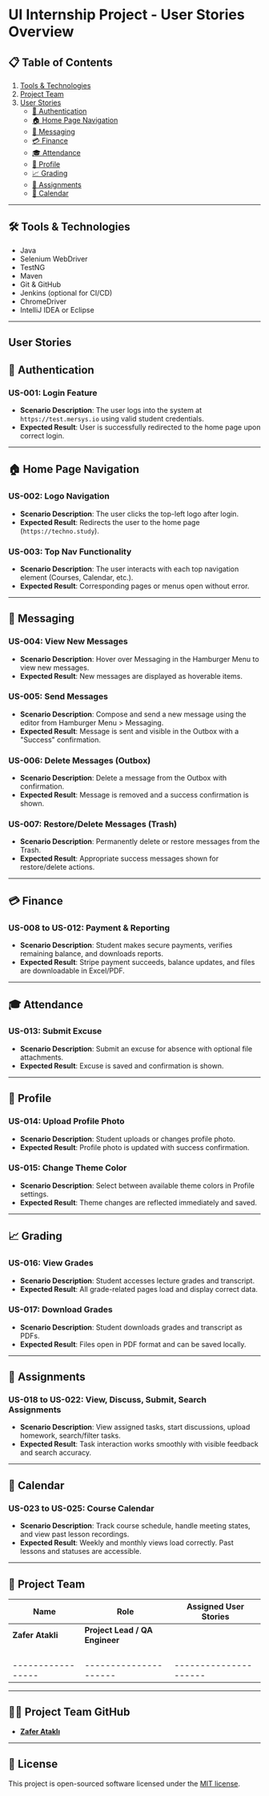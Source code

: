 # UI Internship Project - User Stories Overview

## 📋 Table of Contents
1. [Tools & Technologies](#tools--technologies)
2. [Project Team](#project-team)
3. [User Stories](#user-stories)
    - [🔐 Authentication](#-authentication)
    - [🏠 Home Page Navigation](#-home-page-navigation)
    - [📨 Messaging](#-messaging)
    - [💳 Finance](#-finance)
    - [🎓 Attendance](#-attendance)
    - [👤 Profile](#-profile)
    - [📈 Grading](#-grading)
    - [📑 Assignments](#-assignments)
    - [📅 Calendar](#-calendar)

---

## 🛠️ Tools & Technologies
- Java
- Selenium WebDriver
- TestNG
- Maven
- Git & GitHub
- Jenkins (optional for CI/CD)
- ChromeDriver
- IntelliJ IDEA or Eclipse

---

## User Stories

## 🔐 Authentication
### US-001: Login Feature
- **Scenario Description**: The user logs into the system at `https://test.mersys.io` using valid student credentials.
- **Expected Result**: User is successfully redirected to the home page upon correct login.

---

## 🏠 Home Page Navigation
### US-002: Logo Navigation
- **Scenario Description**: The user clicks the top-left logo after login.
- **Expected Result**: Redirects the user to the home page (`https://techno.study`).

### US-003: Top Nav Functionality
- **Scenario Description**: The user interacts with each top navigation element (Courses, Calendar, etc.).
- **Expected Result**: Corresponding pages or menus open without error.

---

## 📨 Messaging
### US-004: View New Messages
- **Scenario Description**: Hover over Messaging in the Hamburger Menu to view new messages.
- **Expected Result**: New messages are displayed as hoverable items.

### US-005: Send Messages
- **Scenario Description**: Compose and send a new message using the editor from Hamburger Menu > Messaging.
- **Expected Result**: Message is sent and visible in the Outbox with a "Success" confirmation.

### US-006: Delete Messages (Outbox)
- **Scenario Description**: Delete a message from the Outbox with confirmation.
- **Expected Result**: Message is removed and a success confirmation is shown.

### US-007: Restore/Delete Messages (Trash)
- **Scenario Description**: Permanently delete or restore messages from the Trash.
- **Expected Result**: Appropriate success messages shown for restore/delete actions.

---

## 💳 Finance
### US-008 to US-012: Payment & Reporting
- **Scenario Description**: Student makes secure payments, verifies remaining balance, and downloads reports.
- **Expected Result**: Stripe payment succeeds, balance updates, and files are downloadable in Excel/PDF.

---

## 🎓 Attendance
### US-013: Submit Excuse
- **Scenario Description**: Submit an excuse for absence with optional file attachments.
- **Expected Result**: Excuse is saved and confirmation is shown.

---

## 👤 Profile
### US-014: Upload Profile Photo
- **Scenario Description**: Student uploads or changes profile photo.
- **Expected Result**: Profile photo is updated with success confirmation.

### US-015: Change Theme Color
- **Scenario Description**: Select between available theme colors in Profile settings.
- **Expected Result**: Theme changes are reflected immediately and saved.

---

## 📈 Grading
### US-016: View Grades
- **Scenario Description**: Student accesses lecture grades and transcript.
- **Expected Result**: All grade-related pages load and display correct data.

### US-017: Download Grades
- **Scenario Description**: Student downloads grades and transcript as PDFs.
- **Expected Result**: Files open in PDF format and can be saved locally.

---

## 📑 Assignments
### US-018 to US-022: View, Discuss, Submit, Search Assignments
- **Scenario Description**: View assigned tasks, start discussions, upload homework, search/filter tasks.
- **Expected Result**: Task interaction works smoothly with visible feedback and search accuracy.

---

## 📅 Calendar
### US-023 to US-025: Course Calendar
- **Scenario Description**: Track course schedule, handle meeting states, and view past lesson recordings.
- **Expected Result**: Weekly and monthly views load correctly. Past lessons and statuses are accessible.

---

## 👥 Project Team
| Name              | Role                           | Assigned User Stories   |
|-------------------|--------------------------------|-----------------------|
| **Zafer Atakli**  | **Project Lead / QA Engineer** |                       |
|                   |                                |                       |
|                   |                                |                       |
|                   |                                |                       |
|                   |                                |                       |
| ----------------- | ---------------------          | --------------------- |


---
## 👨‍💻 Project Team GitHub

- **[Zafer Ataklı](https://github.com/zaferatakli)**


---
## 📝 License

This project is open-sourced software licensed under the [MIT license](https://opensource.org/licenses/MIT).

